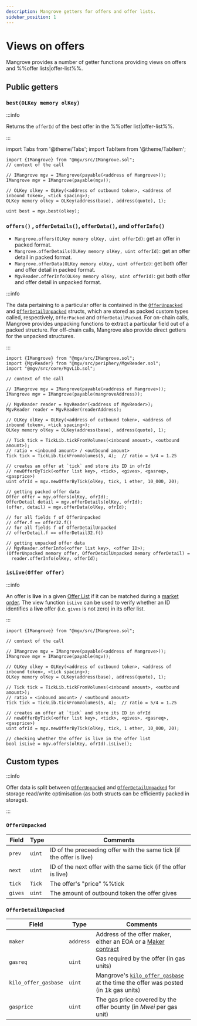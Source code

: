 ```yaml
---
description: Mangrove getters for offers and offer lists.
sidebar_position: 1
---
```


# Views on offers

Mangrove provides a number of getter functions providing views on offers and %%offer lists|offer-list%%.

## Public getters

### `best(OLKey memory olKey)`

:::info

Returns the `offerId` of the best offer in the %%offer list|offer-list%%.

:::

import Tabs from '@theme/Tabs';
import TabItem from '@theme/TabItem';

<Tabs>
<TabItem value="solidity" label="Solidity" default>

```solidity
import {IMangrove} from "@mgv/src/IMangrove.sol";
// context of the call

// IMangrove mgv = IMangrove(payable(<address of Mangrove>));
IMangrove mgv = IMangrove(payable(mgv));

// OLKey olkey = OLKey(<address of outbound token>, <address of inbound token>, <tick spacing>);
OLKey memory olkey = OLKey(address(base), address(quote), 1);

uint best = mgv.best(olkey);
```

</TabItem>

<!-- ethers.js removed for now
<TabItem value="ethersjs" label="ethers.js">

```javascript
const { ethers } = require("ethers");
// context
let outboundTkn; // address of outbound token ERC20
let inboundTkn; // address of inbound token ERC20
let tickSpacing; // number of ticks that should be jumped between available price points
let MGV_address;
let MGV_abi; // Mangrove contract's abi

const mgv = new ethers.Contract(
    MGV_address, 
    MGV_abi, 
    ethers.provider
    );

// getting best offer of the (outTkn,inbTk) market
const best = await mgv.best(outboundTkn, inboundTkn, tickSpacing); 
```

</TabItem> -->

</Tabs>

### `offers()` , `offerDetails()`, `offerData()`, and `offerInfo()`

* `Mangrove.offers(OLKey memory olKey, uint offerId)`: get an offer in packed format.
* `Mangrove.offerDetails(OLKey memory olKey, uint offerId)`: get an offer detail in packed format.
* `Mangrove.offerData(OLKey memory olKey, uint offerId)`: get both offer and offer detail in packed format.
* `MgvReader.offerInfo(OLKey memory olKey, uint offerId)`: get both offer and offer detail in unpacked format.


:::info

The data pertaining to a particular offer is contained in the [`OfferUnpacked`](#offerunpacked) and [`OfferDetailUnpacked`](#offerdetailunpacked) structs, which are stored as packed custom types called, respectively, `OfferPacked` and `OfferDetailPacked`. For on-chain calls, Mangrove provides unpacking functions to extract a particular field out of a packed structure. For off-chain calls, Mangrove also provide direct getters for the unpacked structures.

:::

<Tabs>
<TabItem value="solidity" label="Solidity">

```solidity
import {IMangrove} from "@mgv/src/IMangrove.sol";
import {MgvReader} from "@mgv/src/periphery/MgvReader.sol";
import "@mgv/src/core/MgvLib.sol";

// context of the call

// IMangrove mgv = IMangrove(payable(<address of Mangrove>));
IMangrove mgv = IMangrove(payable(mangroveAddress));

// MgvReader reader = MgvReader(<address of MgvReader>);
MgvReader reader = MgvReader(readerAddress);

// OLKey olKey = OLKey(<address of outbound token>, <address of inbound token>, <tick spacing>);
OLKey memory olKey = OLKey(address(base), address(quote), 1);

// Tick tick = TickLib.tickFromVolumes(<inbound amount>, <outbound amount>);
// ratio = <inbound amount> / <outbound amount>
Tick tick = TickLib.tickFromVolumes(5, 4);  // ratio = 5/4 = 1.25

// creates an offer at `tick` and store its ID in ofrId
// newOfferByTick(<offer list key>, <tick>, <gives>, <gasreq>, <gasprice>)
uint ofrId = mgv.newOfferByTick(olKey, tick, 1 ether, 10_000, 20);

// getting packed offer data
Offer offer = mgv.offers(olKey, ofrId);
OfferDetail detail = mgv.offerDetails(olKey, ofrId);
(offer, detail) = mgv.offerData(olKey, ofrId);

// for all fields f of OfferUnpacked
// offer.f == offer32.f()
// for all fields f of OfferDetailUnpacked
// offerDetail.f == offerDetail32.f()

// getting unpacked offer data
// MgvReader.offerInfo(<offer list key>, <offer ID>);
(OfferUnpacked memory offer, OfferDetailUnpacked memory offerDetail) =
  reader.offerInfo(olKey, offerId);
```

</TabItem>

<!-- ethers.js removed for now

<TabItem value="ethersjs" label="ethers.js">

```javascript
const { ethers } = require("ethers");
// context
let outTkn; // address of outbound token ERC20
let inbTkn; // address of inbound token ERC20
let tickSpacing; // number of ticks that should be jumped between available price points
let MGV_address; // address of Mangrove
let MGV_abi; // Mangrove contract's abi

const Mangrove = new ethers.Contract(
    MGV_address, 
    MGV_abi, 
    ethers.provider
    );

// getting offer data in an abi compatible format
const [offer, offerDetail] = await Mangrove.offerInfo(outTkn, inbTkn, tickSpacing, offerId);

// now one can access any field, say wants, gives and gasprice of the offer:
const wants = offer.wants;
const gives = offer.gives;
const gasreq = offerDetail.gasreq;
```

</TabItem> -->

</Tabs>

### `isLive(Offer offer)`


:::info

An offer is **live** in a given [Offer List](./README.md) if it can be matched during a [market order](../market-order/). The view function `isLive` can be used to verify whether an ID identifies a **live** offer (i.e. `gives` is not zero) in its offer list.

:::

<Tabs>
<TabItem value="solidity" label="Solidity">

```solidity
import {IMangrove} from "@mgv/src/IMangrove.sol";

// context of the call

// IMangrove mgv = IMangrove(payable(<address of Mangrove>));
IMangrove mgv = IMangrove(payable(mgv));

// OLKey olkey = OLKey(<address of outbound token>, <address of inbound token>, <tick spacing>);
OLKey memory olKey = OLKey(address(base), address(quote), 1);

// Tick tick = TickLib.tickFromVolumes(<inbound amount>, <outbound amount>);
// ratio = <inbound amount> / <outbound amount>
Tick tick = TickLib.tickFromVolumes(5, 4);  // ratio = 5/4 = 1.25

// creates an offer at `tick` and store its ID in ofrId
// newOfferByTick(<offer list key>, <tick>, <gives>, <gasreq>, <gasprice>)
uint ofrId = mgv.newOfferByTick(olKey, tick, 1 ether, 10_000, 20);

// checking whether the offer is live in the offer list
bool isLive = mgv.offers(olKey, ofrId).isLive();
```

</TabItem>

<!-- ethers.js removed for now

<TabItem value="ethersjs" label="ethers.js">

```javascript
const { ethers } = require("ethers");
// context
let outTkn; // address of outbound token ERC20
let inbTkn; // address of inbound token ERC20
let tickSpacing; // number of ticks that should be jumped between available price points
let offerId; // offer id
let MGV_address; // address of Mangrove
let MGV_abi; // Mangrove contract's abi

const Mangrove = new ethers.Contract(
    MGV_address, 
    MGV_abi, 
    ethers.provider
    );

// checking whether offerId is live on (outTkn, inbTkn) Offer List.
const isLive = await Mangrove.isLive(outTkn, outTkn, tickSpacing, offerId);
```

</TabItem>
-->

</Tabs>

## Custom types

:::info

Offer data is split between  [`OfferUnpacked`](#offerunpacked) and [`OfferDetailUnpacked`](#offerdetailunpacked) for storage read/write optimisation (as both structs can be efficiently packed in storage).

:::

### `OfferUnpacked`

| Field   | Type     | Comments                                                                   |
| ------- | -------- | -------------------------------------------------------------------------- |
| `prev`  | `uint`   | ID of the preceeding offer with the same tick (if the offer is live)       |
| `next`  | `uint`   | ID of the next offer with the same tick (if the offer is live)             |
| `tick`  | `Tick`   | The offer's "price" %%tick|tick%%                                          |
| `gives` | `uint`   | The amount of outbound token the offer gives                               |

### `OfferDetailUnpacked`

| Field                | Type      | Comments                                                                                                                                                  |
| -------------------- | --------- | --------------------------------------------------------------------------------------------------------------------------------------------------------- |
| `maker`              | `address` | Address of the offer maker, either an EOA or a [Maker contract](../reactive-offer/maker-contract.md)                                                         |
| `gasreq`             | `uint`    | Gas required by the offer (in gas units)                                                                                                                  |
| `kilo_offer_gasbase` | `uint`    | Mangrove's [`kilo_offer_gasbase`](../governance-parameters/mangrove-configuration.md#local-parameters) at the time the offer was posted (in 1k gas units) |
| `gasprice`           | `uint`    | The gas price covered by the offer bounty (in _Mwei_ per gas unit)                                                                                        |

